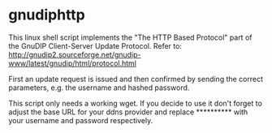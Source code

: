 # gnudiphttp

This linux shell script implements the "The HTTP Based Protocol" part of the GnuDIP Client-Server Update Protocol.
Refer to: http://gnudip2.sourceforge.net/gnudip-www/latest/gnudip/html/protocol.html

First an update request is issued and then confirmed by sending the correct parameters, e.g.
the username and hashed password.

This script only needs a working wget.
If you decide to use it don't forget to adjust the base URL for your ddns provider and replace ********** with your username and password respectively.
